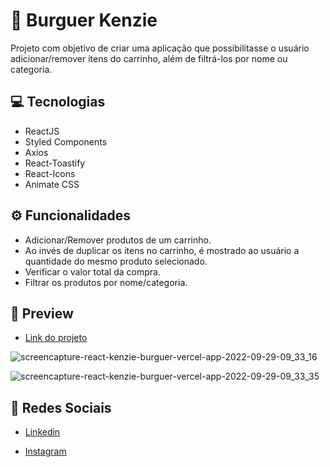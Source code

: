 # 🍔 Burguer Kenzie
Projeto com objetivo de criar uma aplicação que possibilitasse o usuário adicionar/remover itens do carrinho, além de filtrá-los por nome ou categoria.

## 💻 Tecnologias
- ReactJS
- Styled Components
- Axios
- React-Toastify
- React-Icons
- Animate CSS

## ⚙️ Funcionalidades
- Adicionar/Remover produtos de um carrinho.
- Ao invés de duplicar os itens no carrinho, é mostrado ao usuário a quantidade do mesmo produto selecionado.
- Verificar o valor total da compra.
- Filtrar os produtos por nome/categoria.


## 🎨 Preview

- <a href="https://react-kenzie-burguer.vercel.app/">Link do projeto</a>

![screencapture-react-kenzie-burguer-vercel-app-2022-09-29-09_33_16](https://user-images.githubusercontent.com/102761014/193032341-71d76c5f-b364-48bc-b854-e91202cf9b0a.png)

![screencapture-react-kenzie-burguer-vercel-app-2022-09-29-09_33_35](https://user-images.githubusercontent.com/102761014/193032388-60c32853-c3f9-4114-856e-0ba579a5a29d.png)

## 📱 Redes Sociais
- [Linkedin](https://www.linkedin.com/in/matheusfelipetp/)

- [Instagram](https://www.instagram.com/matheusfelipetp/)
